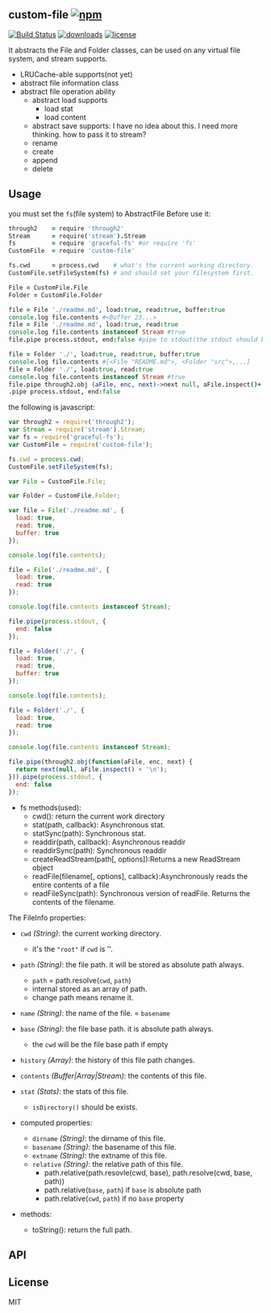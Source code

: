 ## custom-file [![npm](https://img.shields.io/npm/v/custom-file.svg)](https://npmjs.org/package/custom-file)

[![Build Status](https://img.shields.io/travis/snowyu/custom-file.js/master.svg)](http://travis-ci.org/snowyu/custom-file.js)
[![downloads](https://img.shields.io/npm/dm/custom-file.svg)](https://npmjs.org/package/custom-file)
[![license](https://img.shields.io/npm/l/custom-file.svg)](https://npmjs.org/package/custom-file)

It abstracts the File and Folder classes, can be used on any virtual file system, and stream supports.

+ LRUCache-able supports(not yet)
+ abstract file information class
+ abstract file operation ability
  + abstract load supports
    * load stat
    * load content
  + abstract save supports: I have no idea about this.
    I need more thinking. how to pass it to stream?
  * rename
  * create
  * append
  * delete

## Usage

you must set the `fs`(file system) to AbstractFile Before use it:

```coffee
through2    = require 'through2'
Stream      = require('stream').Stream
fs          = require 'graceful-fs' #or require 'fs'
CustomFile  = require 'custom-file'

fs.cwd      = process.cwd    # what's the current working directory.
CustomFile.setFileSystem(fs) # and should set your filesystem first.

File = CustomFile.File
Folder = CustomFile.Folder

file = File './readme.md', load:true, read:true, buffer:true
console.log file.contents #<Buffer 23...>
file = File './readme.md', load:true, read:true
console.log file.contents instanceof Stream #true
file.pipe process.stdout, end:false #pipe to stdout(the stdout should be never closed.)

file = Folder './', load:true, read:true, buffer:true
console.log file.contents #[<File "README.md">, <Folder "src">,...]
file = Folder './', load:true, read:true
console.log file.contents instanceof Stream #true
file.pipe through2.obj (aFile, enc, next)->next null, aFile.inspect()+'\n'
.pipe process.stdout, end:false
```

the following is javascript:

```js
var through2 = require('through2');
var Stream = require('stream').Stream;
var fs = require('graceful-fs');
var CustomFile = require('custom-file');

fs.cwd = process.cwd;
CustomFile.setFileSystem(fs);

var File = CustomFile.File;

var Folder = CustomFile.Folder;

var file = File('./readme.md', {
  load: true,
  read: true,
  buffer: true
});

console.log(file.contents);

file = File('./readme.md', {
  load: true,
  read: true
});

console.log(file.contents instanceof Stream);

file.pipe(process.stdout, {
  end: false
});

file = Folder('./', {
  load: true,
  read: true,
  buffer: true
});

console.log(file.contents);

file = Folder('./', {
  load: true,
  read: true
});

console.log(file.contents instanceof Stream);

file.pipe(through2.obj(function(aFile, enc, next) {
  return next(null, aFile.inspect() + '\n');
})).pipe(process.stdout, {
  end: false
});
```

* fs methods(used):
  * cwd(): return the current work directory
  * stat(path, callback): Asynchronous stat.
  * statSync(path): Synchronous stat.
  * readdir(path, callback): Asynchronous readdir
  * readdirSync(path): Synchronous readdir
  * createReadStream(path[, options]):Returns a new ReadStream object
  * readFile(filename[, options], callback):Asynchronously reads the entire contents of a file
  * readFileSync(path): Synchronous version of readFile. Returns the contents of the filename.

The FileInfo properties:

* `cwd` *(String)*: the current working directory.
  * it's the `"root"` if `cwd` is ''.
* `path` *(String)*: the file path. it will be stored as absolute path always.
  * `path` = path.resolve(`cwd`, `path`)
  * internal stored as an array of path.
  * change path means rename it.
* `name` *(String)*: the name of the file. = `basename`
* `base` *(String)*: the file base path. it is absolute path always.
  * the `cwd` will be the file base path if empty
* `history` *(Array)*: the history of this file path changes.
* `contents` *(Buffer|Array|Stream)*: the contents of this file.
* `stat` *(Stats)*: the stats of this file.
  * `isDirectory()` should be exists.
* computed properties:
  * `dirname` *(String)*: the dirname of this file.
  * `basename` *(String)*: the basename of this file.
  * `extname` *(String)*: the extname of this file.
  * `relative` *(String)*: the relative path of this file.
    * path.relative(path.resovle(cwd, base), path.resolve(cwd, base, path))
    * path.relative(`base`, `path`) if `base` is absolute path
    * path.relative(`cwd`, `path`) if no `base` property

* methods:
  * toString(): return the full path.

## API


## License

MIT
